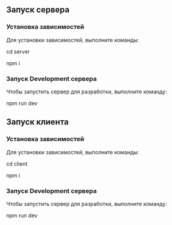 <h2>Запуск сервера</h2>
<h3>Установка зависимостей</h3>
<div>
    <p>Для установки зависимостей, выполните команды:</p>
    <p>cd server</p>
    <p>npm i</p>
</div>

<h3>Запуск Development сервера</h3>
<div>
    <p>Чтобы запустить сервер для разработки, выполните команду:</p>
    <p>npm run dev</p>
</div>

<h2>Запуск клиента</h2>
<h3>Установка зависимостей</h3>
<div>
    <p>Для установки зависимостей, выполните команды:</p>
    <p>cd client</p>
    <p>npm i</p>
</div>

<h3>Запуск Development сервера</h3>
<div>
    <p>Чтобы запустить сервер для разработки, выполните команду:</p>
    <p>npm run dev</p>
</div>
